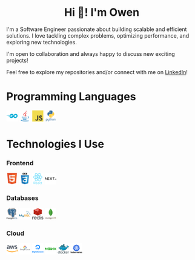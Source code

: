 <h1 align="center">Hi 👋! I'm Owen</h1>

I'm a Software Engineer passionate about building scalable and efficient solutions. I love tackling complex problems, optimizing performance, and exploring new technologies.

I'm open to collaboration and always happy to discuss new exciting projects!

Feel free to explore my repositories and/or connect with me on [LinkedIn](https://www.linkedin.com/in/owenlilly/)!

<h1>Programming Languages</h1>

<span>
<img src = "images/go-original-wordmark.svg" width="30" alt="Golang" title="Golang" />
<img src = "images/java-original.svg" width="30" alt="Java" title="Java" />
<img src = "images/javascript-original.svg" width="30" alt="Javascript" title="Javascript" />
<img src = "images/python-original-wordmark.svg" width="30" alt="Python" title="Python" />
</span>

<h1>Technologies I Use</h1>

### Frontend

<span>
<img src = "images/html5-original.svg" width="30" alt="HTML5" title="HTML5" />
<img src = "images/css3-original-wordmark.svg" width="30" alt="CSS3" title="CSS3" />
<img src = "images/react-original-wordmark.svg" width="30" alt="ReactJS" title="ReactJS" />
<img src = "images/nextjs-original-wordmark.svg" width="30" alt="Next.js" title="Next.js" />
</span>

### Databases

<span>
<img src = "images/postgresql-original-wordmark.svg" width="30" alt="Postgresql" title="Postgresql" />
<img src = "images/mysql-original-wordmark.svg" width="30" alt="MySQL" title="MySQL" />
<img src = "images/redis-original-wordmark.svg" width="30" alt="Redis" title="Redis" />
<img src = "images/mongodb-original-wordmark.svg" width="30" alt="MongoDB" title="MongoDB" />
</span>

### Cloud

<span>
<img src = "images/amazonwebservices-original-wordmark.svg" width="30" alt="AWS" title="AWS" />
<img src = "images/googlecloud-original-wordmark.svg" width="30" alt="Google Cloud" title="Google Cloud" />
<img src = "images/digitalocean-original-wordmark.svg" width="30" alt="DigitalOcean" title="DigitalOcean" />
<img src = "images/nginx-original.svg" width="30" alt="Nginx" title="Nginx" />
<img src = "images/docker-original-wordmark.svg" width="30" alt="Docker" title="Docker" />
<img src = "images/kubernetes-original-wordmark.svg" width="30" alt="Kubernetes" title="Kubernetes" />
</span>

<!--
**owenlilly/owenlilly** is a ✨ _special_ ✨ repository because its `README.md` (this file) appears on your GitHub profile.

Here are some ideas to get you started:

- 🔭 I’m currently working on ...
- 🌱 I’m currently learning ...
- 👯 I’m looking to collaborate on ...
- 🤔 I’m looking for help with ...
- 💬 Ask me about ...
- 📫 How to reach me: ...
- 😄 Pronouns: ...
- ⚡ Fun fact: ...
-->
